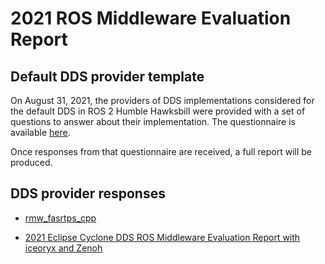 # 2021 ROS Middleware Evaluation Report

## Default DDS provider template

On August 31, 2021, the providers of DDS implementations considered for the default DDS in ROS 2 Humble Hawksbill were provided with a set of questions to answer about their implementation.
The questionnaire is available [here](dds_provider_question_template.md).

Once responses from that questionnaire are received, a full report will be produced.

## DDS provider responses

- [rmw_fasrtps_cpp](eProsima-response.md)

- [2021 Eclipse Cyclone DDS ROS Middleware Evaluation Report with iceoryx and Zenoh](eclipse-cyclonedds-report.md)
